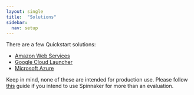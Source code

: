 ```yaml
---
layout: single
title:  "Solutions"
sidebar:
  nav: setup
---
```


There are a few Quickstart solutions:

* [Amazon Web Services](https://aws.amazon.com/about-aws/whats-new/2016/08/netflix-oss-spinnaker-on-the-aws-cloud-quick-start-reference-deployment/)
* [Google Cloud Launcher](https://cloud.google.com/launcher/solution/click-to-deploy-images/spinnaker?q=spinnaker) 
* [Microsoft Azure](https://aka.ms/azspinnaker)

Keep in mind, none of these are intended for production use. Please follow
[this](/setup/install/getting-started) guide if you intend to use Spinnaker for 
more than an evaluation.
